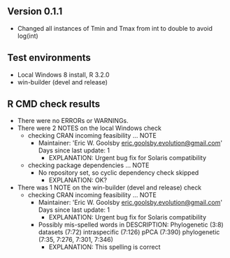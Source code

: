 ## Version 0.1.1
* Changed all instances of Tmin and Tmax from int to double to avoid log(int)

## Test environments
* Local Windows 8 install, R 3.2.0
* win-builder (devel and release)

## R CMD check results
* There were no ERRORs or WARNINGs. 
* There were 2 NOTES on the local Windows check
    * checking CRAN incoming feasibility ... NOTE
        * Maintainer: 'Eric W. Goolsby <eric.goolsby.evolution@gmail.com>'
          Days since last update: 1
            * EXPLANATION: Urgent bug fix for Solaris compatibility
    * checking package dependencies ... NOTE
        * No repository set, so cyclic dependency check skipped
            * EXPLANATION: OK?
* There was 1 NOTE on the win-builder (devel and release) check
    * checking CRAN incoming feasibility ... NOTE
        * Maintainer: 'Eric W. Goolsby <eric.goolsby.evolution@gmail.com>'
          Days since last update: 1
            * EXPLANATION: Urgent bug fix for Solaris compatibility
        * Possibly mis-spelled words in DESCRIPTION:
        Phylogenetic (3:8)
        datasets (7:72)
        intraspecific (7:126)
        pPCA (7:390)
        phylogenetic (7:35, 7:276, 7:301, 7:346)
            * EXPLANATION: This spelling is correct